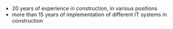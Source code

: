 - 20 years of experience in construction, in various positions
- more than 15 years of implementation of different IT systems in construction
